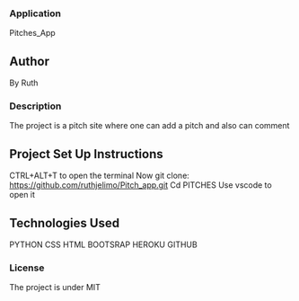 ### Application

Pitches_App

## Author
 
 By Ruth

 ### Description

 The project is a pitch site where one can add a pitch and also can comment 

 ## Project Set Up Instructions
 CTRL+ALT+T to open the terminal 
 Now git clone:
https://github.com/ruthjelimo/Pitch_app.git
 Cd PITCHES
 Use vscode to open it 

 ## Technologies Used
 PYTHON
 CSS
 HTML
 BOOTSRAP
 HEROKU
 GITHUB

 ### License
 The project is under MIT